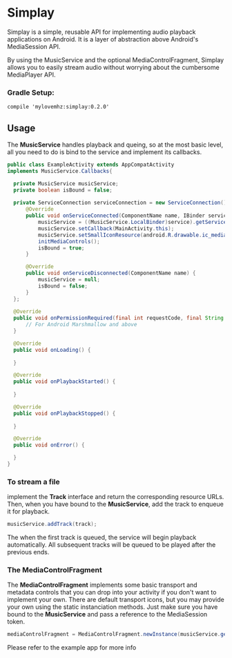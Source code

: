 # Simplay
Simplay is a simple, reusable API for implementing audio playback applications on Android. It is a layer of abstraction above Android's MediaSession API.

By using the MusicService and the optional MediaControlFragment, Simplay allows you to easily stream audio without worrying about the cumbersome MediaPlayer API.

### Gradle Setup:
```compile 'mylovemhz:simplay:0.2.0'```

## Usage
The <b>MusicService</b> handles playback and queing, so at the most basic level, all you need to do is bind to the service and implement its callbacks.

```java
public class ExampleActivity extends AppCompatActivity 
implements MusicService.Callbacks{

  private MusicService musicService;
  private boolean isBound = false;
    
  private ServiceConnection serviceConnection = new ServiceConnection() {
      @Override
      public void onServiceConnected(ComponentName name, IBinder service) {
          musicService = ((MusicService.LocalBinder)service).getService();
          musicService.setCallback(MainActivity.this);
          musicService.setSmallIconResource(android.R.drawable.ic_media_play);
          initMediaControls();
          isBound = true;
      }

      @Override
      public void onServiceDisconnected(ComponentName name) {
          musicService = null;
          isBound = false;
      }
  };
  
  @Override
  public void onPermissionRequired(final int requestCode, final String permission, String rationale) {
      // For Android Marshmallow and above
  }

  @Override
  public void onLoading() {
      
  }

  @Override
  public void onPlaybackStarted() {
      
  }

  @Override
  public void onPlaybackStopped() {
      
  }

  @Override
  public void onError() {

  }
}
```

### To stream a file
implement the <b>Track</b> interface and return the corresponding resource URLs. 
Then, when you have bound to the <b>MusicService</b>, add the track to enqueue it for playback.
```java
musicService.addTrack(track);
```
The when the first track is queued, the service will begin playback automatically. 
All subsequent tracks will be queued to be played after the previous ends.

### The MediaControlFragment
The <b>MediaControlFragment</b> implements some basic transport and metadata controls that you can drop into your activity if you don't want to implement your own. There are default transport icons, but you may provide your own using the static instanciation methods. Just make sure you have bound to the <b>MusicService</b> and pass a reference to the MediaSession token.
```java
mediaControlFragment = MediaControlFragment.newInstance(musicService.getMediaSessionToken());
```

Please refer to the example app for more info
